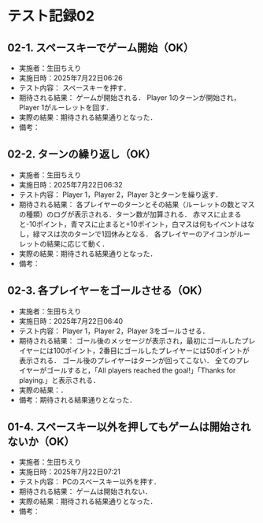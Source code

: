 # テスト記録02

## 02-1. スペースキーでゲーム開始（OK）
- 実施者：生田ちえり
- 実施日時：2025年7月22日06:26
- テスト内容：
スペースキーを押す．
- 期待される結果：
ゲームが開始される．
Player 1のターンが開始され，Player 1がルーレットを回す．
- 実際の結果：期待される結果通りとなった．
- 備考：

## 02-2. ターンの繰り返し（OK）
- 実施者：生田ちえり
- 実施日時：2025年7月22日06:32
- テスト内容：
Player 1，Player 2，Player 3とターンを繰り返す．
- 期待される結果：
各プレイヤーのターンとその結果（ルーレットの数とマスの種類）のログが表示される．ターン数が加算される．
赤マスに止まると-10ポイント，青マスに止まると+10ポイント，白マスは何もイベントはなし，緑マスは次のターンで1回休みとなる．
各プレイヤーのアイコンがルーレットの結果に応じて動く．
- 実際の結果：期待される結果通りとなった．
- 備考：

## 02-3. 各プレイヤーをゴールさせる（OK）
- 実施者：生田ちえり
- 実施日時：2025年7月22日06:40
- テスト内容：
Player 1，Player 2，Player 3をゴールさせる．
- 期待される結果：
ゴール後のメッセージが表示され，最初にゴールしたプレイヤーには100ポイント，2番目にゴールしたプレイヤーには50ポイントが表示される．
ゴール後のプレイヤーはターンが回ってこない．
全てのプレイヤーがゴールすると，「All players reached the goal!」「Thanks for playing.」と表示される．
- 実際の結果：．
- 備考：期待される結果通りとなった．

## 01-4. スペースキー以外を押してもゲームは開始されないか（OK）
- 実施者：生田ちえり
- 実施日時：2025年7月22日07:21
- テスト内容：
PCのスペースキー以外を押す．
- 期待される結果：
ゲームは開始されない．
- 実際の結果：期待される結果通りとなった．
- 備考：